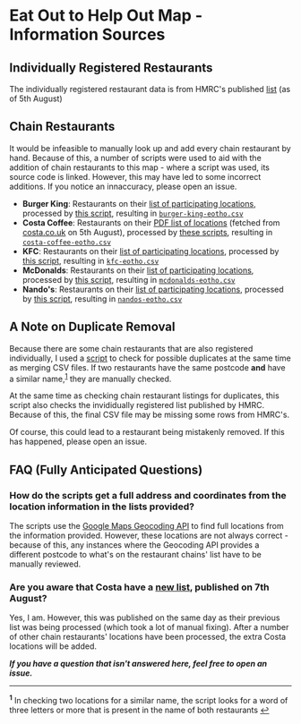 # Eat Out to Help Out Map -  Information Sources
## Individually Registered Restaurants
The individually registered restaurant data is from HMRC's published [list](https://github.com/hmrc/eat-out-to-help-out-establishments/blob/f88064e90b9b597ac7aaaab7fe4338102de345cb/data/participating-establishments/restaurants.csv) (as of 5th August)


## Chain Restaurants
It would be infeasible to manually look up and add every chain restaurant by hand. Because of this, a number of scripts were used to aid with the addition of chain restaurants to this map - where a script was used, its source code is linked. However, this may have led to some incorrect additions. If you notice an innaccuracy, please open an issue.

 - **Burger King**: Restaurants on their [list of participating locations](https://www.burgerking.co.uk/eatouttohelpout), processed by [this script](https://gist.github.com/hithomasmorelli/3615471adb7e13ad7f6077740e9e5e60), resulting in [`burger-king-eotho.csv`](/chain-restaurants/burger-king/burger-king-eotho.csv)
 - **Costa Coffee**: Restaurants on their [PDF list of locations](https://assets.ctfassets.net/royi30b2qd26/6iGhm7zTsmRG1HeINuLdGj/b1a48b6b9bbb677191ca8998c1baac47/eotho-store-list-200803.pdf) (fetched from [costa.co.uk](https://costa.co.uk) on 5th August), processed by [these scripts](https://gist.github.com/hithomasmorelli/fa4078a15c6565b12251ff122b34cb6c), resulting in [`costa-coffee-eotho.csv`](/chain-restaurants/costa-coffee/costa-coffee-eotho.csv)
 - **KFC**: Restaurants on their [list of participating locations](https://www.kfc.co.uk/eoho), processed by [this script](https://gist.github.com/hithomasmorelli/64f7028fdf51ac3923cbcfaf8e8e3990), resulting in [`kfc-eotho.csv`](/chain-restaurants/kfc/kfc-eotho.csv)
 - **McDonalds**: Restaurants on their [list of participating locations](https://www.mcdonalds.com/gb/en-gb/latest-updates/eatout-to-helpout.html), processed by [this script](https://gist.github.com/hithomasmorelli/4471cf91f476bdc7cfd79246617fdace/15c0728ccecf323a64bab156e83552ce717a65c7), resulting in [`mcdonalds-eotho.csv`](/chain-restaurants/mcdonalds/mcdonalds-eotho.csv)
 - **Nando's**: Restaurants on their [list of participating locations](https://www.nandos.co.uk/halfpriceperiperi), processed by [this script](https://gist.github.com/hithomasmorelli/87d1c9ddcf644b76bb884a5912b6f198), resulting in [`nandos-eotho.csv`](/chain-restaurants/nandos/nandos-eotho.csv)


## A Note on Duplicate Removal <span id="duplicate-removal-header"></span>
Because there are some chain restaurants that are also registered individually, I used a [script]() to check for possible duplicates at the same time as merging CSV files. If two restaurants have the same postcode **and** have a similar name,<sup id="footnote-1-from">[1](#footnote-1)</sup> they are manually checked.

At the same time as checking chain restaurant listings for duplicates, this script also checks the invididually registered list published by HMRC. Because of this, the final CSV file may be missing some rows from HMRC's.

Of course, this could lead to a restaurant being mistakenly removed. If this has happened, please open an issue.


## FAQ (Fully Anticipated Questions)

### How do the scripts get a full address and coordinates from the location information in the lists provided?
The scripts use the [Google Maps Geocoding API](https://developers.google.com/maps/documentation/geocoding/overview) to find full locations from the information provided. However, these locations are not always correct - because of this, any instances where the Geocoding API provides a different postcode to what's on the restaurant chains' list have to be manually reviewed.

### Are you aware that Costa have a [new list](https://assets.ctfassets.net/royi30b2qd26/6iGhm7zTsmRG1HeINuLdGj/0453996299b9c8ded6456f421de5e15a/eotho-store-list-200807.pdf), published on 7th August?
Yes, I am. However, this was published on the same day as their previous list was being processed (which took a lot of manual fixing). After a number of other chain restaurants' locations have been processed, the extra Costa locations will be added.


***If you have a question that isn't answered here, feel free to open an issue.***

---

<sup id="footnote-1">**1**</sup> In checking two locations for a similar name, the script looks for a word of three letters or more that is present in the name of both restaurants [↩](#duplicate-removal-header)
